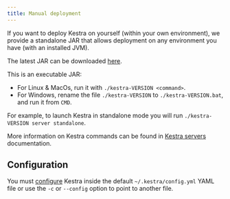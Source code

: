 ```yaml
---
title: Manual deployment
---
```


If you want to deploy Kestra on yourself (within your own environment), we provide a standalone JAR that allows deployment on any environment you have (with an installed JVM).

The latest JAR can be downloaded [here](https://api.kestra.io/v1/versions/download).

This is an executable JAR:
- For Linux & MacOs, run it with `./kestra-VERSION <command>`.
- For Windows, rename the file `./kestra-VERSION` to `./kestra-VERSION.bat`, and run it from `CMD`.

For example, to launch Kestra in standalone mode you will run `./kestra-VERSION server standalone`.

More information on Kestra commands can be found in [Kestra servers](../04.servers.md) documentation.

## Configuration

You must [configure](../01.configuration/index.md) Kestra inside the default `~/.kestra/config.yml` YAML file or use the `-c` or `--config` option to point to another file.

